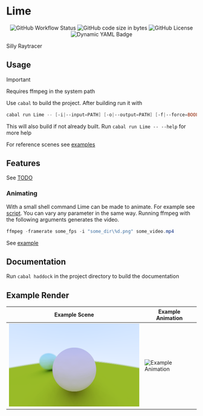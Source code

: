 # Lime

<div align="center">

![GitHub Workflow Status](https://img.shields.io/github/actions/workflow/status/Froxwin/Lime/haskell.yml?branch=master&style=for-the-badge&label=Haskell%20CI&logo=haskell)
![GitHub code size in bytes](https://img.shields.io/github/languages/code-size/Froxwin/Lime?color=%23f5c2e7&style=for-the-badge)
![GitHub License](https://img.shields.io/github/license/Froxwin/Lime?style=for-the-badge)
![Dynamic YAML Badge](https://img.shields.io/badge/dynamic/yaml?url=https%3A%2F%2Fraw.githubusercontent.com%2FFroxwin%2FLime%2Fmaster%2F.github%2Fworkflows%2Fhaskell.yml&query=%24%5B'jobs'%5D%5B'build'%5D%5B'steps'%5D%5B1%5D%5B'with'%5D%5B'cabal-version'%5D&label=Cabal&style=for-the-badge)

</div>

Silly Raytracer

## Usage

> [!IMPORTANT]
> Requires ffmpeg in the system path

Use `cabal` to build the project.
After building run it with

```ps1
cabal run Lime -- [-i|--input=PATH] [-o|--output=PATH] [-f|--force=BOOL]
```

This will also build if not already built. Run `cabal run Lime -- --help` for more help

For reference scenes see [examples](Examples)

## Features

See [TODO](TODO.md)

### Animating

With a small shell command Lime can be made to animate.
For example see [script](Scripts/Stitch.ps1).
You can vary any parameter in the same way.
Running ffmpeg with the following arguments generates the video.

```ps1
ffmpeg -framerate some_fps -i "some_dir\%d.png" some_video.mp4
```

See [example](#example-render)

## Documentation

Run `cabal haddock` in the project directory to build the documentation

## Example Render

| Example Scene                        | Example Animation                        |
| ------------------------------------ | ---------------------------------------- |
| ![Example Scene](Examples/Scene.png) | ![Example Animation](Examples/Scene.gif) |
